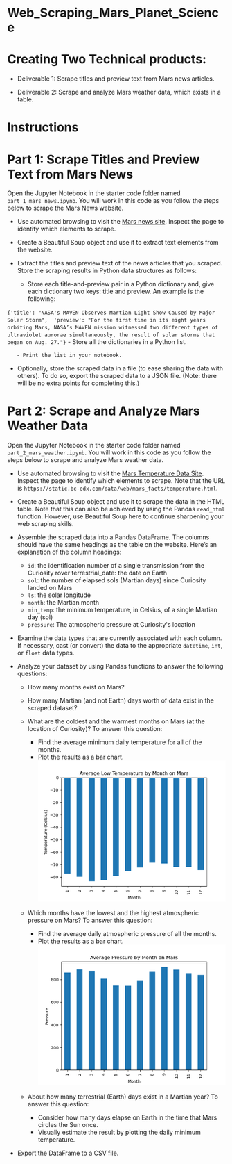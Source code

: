 # Web_Scraping_Mars_Planet_Science

# Creating Two Technical products:

+ Deliverable 1: Scrape titles and preview text from Mars news articles.

+ Deliverable 2: Scrape and analyze Mars weather data, which exists in a table.


# Instructions
# Part 1: Scrape Titles and Preview Text from Mars News
Open the Jupyter Notebook in the starter code folder named `part_1_mars_news.ipynb`. You will work in this code as you follow the steps below to scrape the Mars News website.

   * Use automated browsing to visit the [Mars news site](https://static.bc-edx.com/data/web/mars_news/index.html). Inspect the page to identify which elements to scrape.

   * Create a Beautiful Soup object and use it to extract text elements from the website.

   * Extract the titles and preview text of the news articles that you scraped. Store the scraping results in Python data structures as follows:

       - Store each title-and-preview pair in a Python dictionary and, give each dictionary two keys: title and preview. An example is the following:

`{'title': "NASA's MAVEN Observes Martian Light Show Caused by Major Solar Storm", 
 'preview': "For the first time in its eight years orbiting Mars, NASA’s MAVEN mission witnessed two different types of ultraviolet aurorae simultaneously, the result of solar storms that began on Aug. 27."}`
       - Store all the dictionaries in a Python list.

       - Print the list in your notebook.

   * Optionally, store the scraped data in a file (to ease sharing the data with others). To do so, export the scraped data to a JSON file. (Note: there will be no extra points for completing this.)

# Part 2: Scrape and Analyze Mars Weather Data
Open the Jupyter Notebook in the starter code folder named `part_2_mars_weather.ipynb`. You will work in this code as you follow the steps below to scrape and analyze Mars weather data.

   * Use automated browsing to visit the [Mars Temperature Data Site](https://static.bc-edx.com/data/web/mars_facts/temperature.html). Inspect the page to identify which elements to scrape. Note that the URL is `https://static.bc-edx.com/data/web/mars_facts/temperature.html`.

   * Create a Beautiful Soup object and use it to scrape the data in the HTML table. Note that this can also be achieved by using the Pandas `read_html` function. However, use Beautiful Soup here to continue sharpening your web scraping skills.

   * Assemble the scraped data into a Pandas DataFrame. The columns should have the same headings as the table on the website. Here’s an explanation of the column headings:

      - `id`: the identification number of a single transmission from the Curiosity rover
terrestrial_date: the date on Earth
      - `sol`: the number of elapsed sols (Martian days) since Curiosity landed on Mars
      - `ls`: the solar longitude
      - `month`: the Martian month
      - `min_temp`: the minimum temperature, in Celsius, of a single Martian day (sol)
      - `pressure`: The atmospheric pressure at Curiosity's location
   * Examine the data types that are currently associated with each column. If necessary, cast (or convert) the data to the appropriate `datetime`, `int`, or `float` data types.

   * Analyze your dataset by using Pandas functions to answer the following questions:

      - How many months exist on Mars?
      - How many Martian (and not Earth) days worth of data exist in the scraped dataset?
      - What are the coldest and the warmest months on Mars (at the location of Curiosity)? To answer this question:
          + Find the average minimum daily temperature for all of the months.
          + Plot the results as a bar chart.
![This is a plot](https://github.com/sonila15/Web_Scraping_Mars_Planet_Science/blob/main/Images/mars_temp.png)

      - Which months have the lowest and the highest atmospheric pressure on Mars? To answer this question:
          + Find the average daily atmospheric pressure of all the months.
          + Plot the results as a bar chart.
![This is a plot](https://github.com/sonila15/Web_Scraping_Mars_Planet_Science/blob/main/Images/mars_pressure.png)
      - About how many terrestrial (Earth) days exist in a Martian year? To answer this question:
          + Consider how many days elapse on Earth in the time that Mars circles the Sun once.
          + Visually estimate the result by plotting the daily minimum temperature.
   * Export the DataFrame to a CSV file.
